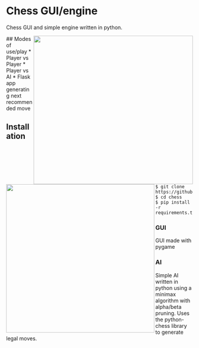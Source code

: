 # Chess GUI/engine

Chess GUI and simple engine written in python.


<p float="left">
    <img src="https://user-images.githubusercontent.com/39188731/97337861-13627700-1881-11eb-9eaa-ec8c56dff2f9.png" align="right" height="400" width="430">
    <img src="https://user-images.githubusercontent.com/39188731/97337860-12314a00-1881-11eb-97b1-5ddaad9850a6.png" align="left" height="400" width="400">
</p>

<p align="left">
## Modes of use/play
* Player vs Player
* Player vs AI
* Flask app generating next recommended move

## Installation
```
$ git clone https://github.com/adzai/chess.git
$ cd chess
$ pip install -r requirements.txt
```
### GUI
GUI made with pygame

### AI
Simple AI written in python using a minimax algorithm with alpha/beta pruning.
Uses the python-chess library to generate legal moves.
</p>
